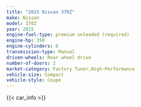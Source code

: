```yaml
---
title: "2015 Nissan 370Z"
make: Nissan
model: 370Z
year: 2015
engine-fuel-type: premium unleaded (required)
engine-hp: 350
engine-cylinders: 6
transmission-type: Manual
driven-wheels: Rear wheel drive
number-of-doors: 2
market-category: Factory Tuner,High-Performance
vehicle-size: Compact
vehicle-style: Coupe
---
```


{{< car_info >}}
